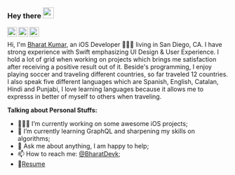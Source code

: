 ### Hey there <img src="https://media.giphy.com/media/hvRJCLFzcasrR4ia7z/giphy.gif" width="25px">
<a href="https://twitter.com/BharatDevk">
  <img align="left" alt="Bharat Kumar | Twitter" width="22px" src="https://cdn.jsdelivr.net/npm/simple-icons@v3/icons/twitter.svg" />
</a>
<a href="https://www.linkedin.com/in/bharat-kumar-0356541a4/">
  <img align="left" alt="Bharat's LinkdeIN" width="22px" src="https://cdn.jsdelivr.net/npm/simple-icons@v3/icons/linkedin.svg" />
</a>
<a href="https://www.instagram.com/bharat_ios_dev/">
  <img align="left" alt="Bharat's Instagram" width="22px" src="https://cdn.jsdelivr.net/npm/simple-icons@v3/icons/instagram.svg" />
</a>


<br />


Hi, I'm [Bharat Kumar](https://bharatchulavista14.wixsite.com/bharat-kumar), an iOS Developer 👨🏽‍💻 living in San Diego, CA. I have strong experience with Swift emphasizing UI Design & User Experience. I hold a lot of grid when working on projects which brings me satisfaction after receiving a positive result out of it. Beside's programming, I enjoy playing soccer and traveling different countries, so far traveled 12 countries. I also speak five different languages which are Spanish, English, Catalan, Hindi and Punjabi, I love learning languages because it allows me to expresss in better of myself to others when traveling.

  
**Talking about Personal Stuffs:**

- 👨🏽‍💻 I’m currently working on some awesome iOS projects;
- 🌱 I’m currently learning GraphQL and sharpening my skills on algorithms; 
- 💬 Ask me about anything, I am happy to help;
- 📫 How to reach me: [@BharatDevk](https://twitter.com/BharatDevk);
- 📝[Resume](https://docs.google.com/document/d/1LGeSyD6Mempw4mW7Xe_zBPNzsA2uQaC7ECdv1aP3BLw/edit?usp=sharing)
